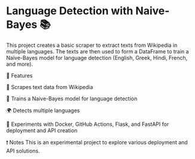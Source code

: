 # Language Detection with Naive-Bayes 📚

This project creates a basic scraper to extract texts from Wikipedia in multiple languages. The texts are then used to form a DataFrame to train a Naive-Bayes model for language detection (English, Greek, Hindi, French, and more).

🎯 Features

📝 Scrapes text data from Wikipedia

💬 Trains a Naive-Bayes model for language detection

🌍 Detects multiple languages

🧪 Experiments with Docker, GitHub Actions, Flask, and FastAPI for deployment and API creation


❗ Notes
This is an experimental project to explore various deployment and API solutions.
